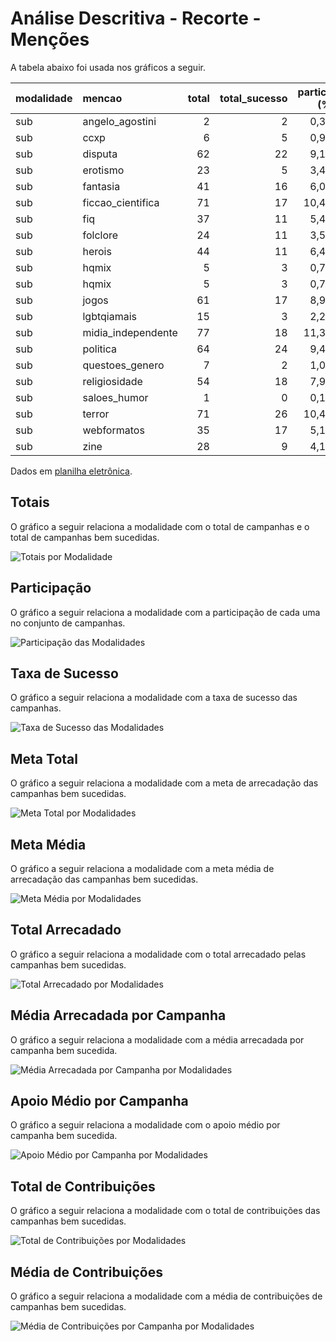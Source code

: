 # Análise Descritiva - Recorte - Menções

A tabela abaixo foi usada nos gráficos a seguir.

| modalidade   | mencao             |   total |   total_sucesso |   particip (%) |   taxa_sucesso (%) |   meta (R$) |   meta_avg (R$) |   meta_std (R$) |   meta_min (R$) |   meta_max (R$) |   arrecadado_sucesso (R$) |   arrecadado_avg (R$) |   arrecadado_std (R$) |   arrecadado_min (R$) |   arrecadado_max (R$) |   apoio_medio (R$) |   apoio_std (R$) |   apoio_min (R$) |   apoio_max (R$) |   contribuicoes |   contribuicoes_med |   contribuicoes_std |   contribuicoes_min |   contribuicoes_max |
|:-------------|:-------------------|--------:|----------------:|---------------:|-------------------:|------------:|----------------:|----------------:|----------------:|----------------:|--------------------------:|----------------------:|----------------------:|----------------------:|----------------------:|-------------------:|-----------------:|-----------------:|-----------------:|----------------:|--------------------:|--------------------:|--------------------:|--------------------:|
| sub          | angelo_agostini    |       2 |               2 |           0,3% |             100,0% |    3.429,90 |        3.429,90 |            0,00 |        3.429,90 |        3.429,90 |                  1.906,11 |                953,06 |              1.131,81 |                152,75 |              1.753,37 |              20,64 |             2,19 |            19,09 |            22,19 |              87 |                43,5 |                50,2 |                 8,0 |                79,0 |
| sub          | ccxp               |       6 |               5 |           0,9% |              83,3% |    4.685,22 |        1.171,31 |        1.513,46 |          203,32 |        3.429,90 |                  2.037,99 |                407,60 |                752,99 |                 40,66 |              1.753,37 |              19,43 |             6,39 |            12,60 |            27,96 |              95 |                19,0 |                33,6 |                 2,0 |                79,0 |
| sub          | disputa            |      62 |              22 |           9,1% |              35,5% |   44.668,21 |        2.233,41 |        4.669,83 |            0,00 |       21.176,92 |                  8.971,62 |                407,80 |              1.065,40 |                  1,09 |              5.087,08 |              18,31 |            13,09 |             1,01 |            45,28 |             323 |                14,7 |                27,5 |                 1,0 |               128,0 |
| sub          | erotismo           |      23 |               5 |           3,4% |              21,7% |    5.793,54 |        1.931,18 |        2.696,20 |          203,32 |        5.037,96 |                  6.149,20 |              1.229,84 |              2.169,93 |                  6,63 |              5.087,08 |              24,18 |            14,15 |             6,63 |            39,74 |             166 |                33,2 |                53,5 |                 1,0 |               128,0 |
| sub          | fantasia           |      41 |              16 |           6,0% |              39,0% |   11.142,92 |          857,15 |          762,03 |           63,34 |        2.420,45 |                  1.963,34 |                122,71 |                134,98 |                  5,28 |                538,44 |              25,24 |            19,39 |             5,28 |            70,02 |              79 |                 4,9 |                 4,2 |                 1,0 |                15,0 |
| sub          | ficcao_cientifica  |      71 |              17 |          10,4% |              23,9% |    9.396,89 |          854,26 |          847,44 |          128,97 |        2.829,88 |                  2.039,45 |                119,97 |                157,26 |                  2,02 |                538,44 |              19,40 |            12,36 |             1,01 |            45,28 |              90 |                 5,3 |                 5,0 |                 1,0 |                19,0 |
| sub          | fiq                |      37 |              11 |           5,4% |              29,7% |    4.808,94 |          601,12 |        1.165,94 |            0,00 |        3.429,90 |                  3.924,48 |                356,77 |                489,37 |                 10,98 |              1.753,37 |              25,80 |            16,18 |             9,39 |            64,34 |             158 |                14,4 |                21,9 |                 1,0 |                79,0 |
| sub          | folclore           |      24 |              11 |           3,5% |              45,8% |    7.027,30 |          878,41 |        1.175,75 |           54,37 |        3.611,18 |                  2.115,28 |                192,30 |                337,60 |                  6,10 |              1.135,98 |              17,48 |             8,95 |             6,10 |            39,17 |              94 |                 8,5 |                10,7 |                 1,0 |                30,0 |
| sub          | herois             |      44 |              11 |           6,4% |              25,0% |    8.583,02 |        1.430,50 |        1.821,75 |            1,39 |        5.037,96 |                  7.278,78 |                661,71 |              1.479,40 |                 10,98 |              5.087,08 |              25,23 |            16,05 |            10,98 |            53,86 |             228 |                20,7 |                36,5 |                 1,0 |               128,0 |
| sub          | hqmix              |       5 |               3 |           0,7% |              60,0% |    4.763,59 |        1.587,86 |        1.595,68 |          629,74 |        3.429,90 |                  2.060,80 |                686,93 |                931,61 |                 31,49 |              1.753,37 |              18,06 |             3,59 |            15,74 |            22,19 |              98 |                32,7 |                40,8 |                 2,0 |                79,0 |
| sub          | hqmix              |       5 |               3 |           0,7% |              60,0% |    4.763,59 |        1.587,86 |        1.595,68 |          629,74 |        3.429,90 |                  2.060,80 |                686,93 |                931,61 |                 31,49 |              1.753,37 |              18,06 |             3,59 |            15,74 |            22,19 |              98 |                32,7 |                40,8 |                 2,0 |                79,0 |
| sub          | jogos              |      61 |              17 |           8,9% |              27,9% |   12.859,55 |          918,54 |        1.239,12 |            1,39 |        5.037,96 |                  7.801,37 |                458,90 |              1.200,33 |                  6,10 |              5.087,08 |              22,39 |            12,92 |             6,10 |            56,98 |             273 |                16,1 |                29,9 |                 1,0 |               128,0 |
| sub          | lgbtqiamais        |      15 |               3 |           2,2% |              20,0% |    6.706,88 |        2.235,63 |        1.419,69 |          665,97 |        3.429,90 |                  2.415,27 |                805,09 |                862,73 |                 66,60 |              1.753,37 |              33,91 |            28,68 |            12,94 |            66,60 |             126 |                42,0 |                39,2 |                 1,0 |                79,0 |
| sub          | midia_independente |      77 |              18 |          11,3% |              23,4% |   21.290,94 |        1.330,68 |        1.608,12 |           54,37 |        5.037,96 |                  8.295,10 |                460,84 |              1.164,13 |                  5,26 |              5.087,08 |              22,69 |            10,50 |             5,26 |            39,74 |             268 |                14,9 |                28,8 |                 1,0 |               128,0 |
| sub          | politica           |      64 |              24 |           9,4% |              37,5% |   28.482,66 |        1.294,67 |        1.460,68 |            0,00 |        5.037,96 |                  9.961,59 |                415,07 |              1.052,58 |                  1,09 |              5.087,08 |              25,94 |            21,12 |             1,09 |            84,08 |             331 |                13,8 |                27,7 |                 1,0 |               128,0 |
| sub          | questoes_genero    |       7 |               2 |           1,0% |              28,6% |    6.040,91 |        3.020,45 |          579,05 |        2.611,01 |        3.429,90 |                  2.348,68 |              1.174,34 |                818,87 |                595,31 |              1.753,37 |              17,57 |             6,54 |            12,94 |            22,19 |             125 |                62,5 |                23,3 |                46,0 |                79,0 |
| sub          | religiosidade      |      54 |              18 |           7,9% |              33,3% |   41.403,12 |        2.957,37 |        5.438,58 |          258,18 |       21.176,92 |                  8.645,09 |                480,28 |              1.163,40 |                  6,10 |              5.087,08 |              23,70 |            14,79 |             6,10 |            48,38 |             282 |                15,7 |                29,1 |                 1,0 |               128,0 |
| sub          | saloes_humor       |       1 |               0 |           0,1% |               0,0% |        0,00 |            0,00 |            0,00 |            0,00 |            0,00 |                      0,00 |                  0,00 |                  0,00 |                  0,00 |                  0,00 |               0,00 |             0,00 |             0,00 |             0,00 |               0 |                 0,0 |                 0,0 |                 0,0 |                 0,0 |
| sub          | terror             |      71 |              26 |          10,4% |              36,6% |   29.361,88 |        1.398,18 |        1.398,86 |            0,00 |        5.037,96 |                  9.753,00 |                375,12 |                980,44 |                  6,10 |              5.087,08 |              18,91 |            12,63 |             6,10 |            55,30 |             419 |                16,1 |                27,2 |                 1,0 |               128,0 |
| sub          | webformatos        |      35 |              17 |           5,1% |              48,6% |   15.848,08 |          990,51 |        1.131,36 |           52,15 |        3.800,51 |                  1.553,82 |                 91,40 |                144,49 |                  1,09 |                575,83 |              16,24 |            13,03 |             1,09 |            57,66 |             107 |                 6,3 |                12,1 |                 1,0 |                50,0 |
| sub          | zine               |      28 |               9 |           4,1% |              32,1% |    2.680,41 |          382,92 |          379,11 |            0,00 |        1.088,08 |                  1.104,65 |                122,74 |                166,63 |                  6,10 |                538,44 |              17,88 |            10,91 |             6,10 |            35,90 |              45 |                 5,0 |                 4,5 |                 1,0 |                15,0 |

Dados em [planilha eletrônica](./dados/sub-mencoes.xlsx).


## Totais

O gráfico a seguir relaciona a modalidade com o total de campanhas e o total de campanhas bem sucedidas.

![Totais por Modalidade](./img/sub-mencoes-totais.png)


## Participação

O gráfico a seguir relaciona a modalidade com a participação de cada uma no conjunto de campanhas.

![Participação das Modalidades](./img/sub-mencoes-participacao.png)


## Taxa de Sucesso

O gráfico a seguir relaciona a modalidade com a taxa de sucesso das campanhas.

![Taxa de Sucesso das Modalidades](./img/sub-mencoes-taxa-sucesso.png)


## Meta Total

O gráfico a seguir relaciona a modalidade com a meta de arrecadação das campanhas bem sucedidas.

![Meta Total por Modalidades](./img/sub-mencoes-meta.png)


## Meta Média

O gráfico a seguir relaciona a modalidade com a meta média de arrecadação das campanhas bem sucedidas.

![Meta Média por Modalidades](./img/sub-mencoes-meta-med.png)


## Total Arrecadado

O gráfico a seguir relaciona a modalidade com o total arrecadado pelas campanhas bem sucedidas.

![Total Arrecadado por Modalidades](./img/sub-mencoes-total-arrecadado.png)


## Média Arrecadada por Campanha

O gráfico a seguir relaciona a modalidade com a média arrecadada por campanha bem sucedida.

![Média Arrecadada por Campanha por Modalidades](./img/sub-mencoes-media-arrecadada.png)


## Apoio Médio por Campanha

O gráfico a seguir relaciona a modalidade com o apoio médio por campanha bem sucedida.

![Apoio Médio por Campanha por Modalidades](./img/sub-mencoes-apoio-medio.png)


## Total de Contribuições

O gráfico a seguir relaciona a modalidade com o total de contribuições das campanhas bem sucedidas.

![Total de Contribuições por Modalidades](./img/sub-mencoes-total-contribuicoes.png)


## Média de Contribuições

O gráfico a seguir relaciona a modalidade com a média de contribuições de campanhas bem sucedidas.

![Média de Contribuições por Campanha por Modalidades](./img/sub-mencoes-media-contribuicoes.png)




